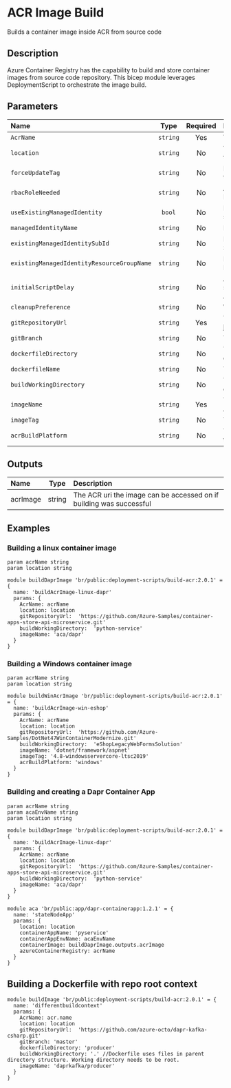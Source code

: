 # ACR Image Build

Builds a container image inside ACR from source code

## Description

Azure Container Registry has the capability to build and store container images from source code repository.
This bicep module leverages DeploymentScript to orchestrate the image build.

## Parameters

| Name                                       | Type     | Required | Description                                                                                                   |
| :----------------------------------------- | :------: | :------: | :------------------------------------------------------------------------------------------------------------ |
| `AcrName`                                  | `string` | Yes      | The name of the Azure Container Registry                                                                      |
| `location`                                 | `string` | No       | The location of the ACR and where to deploy the module resources to                                           |
| `forceUpdateTag`                           | `string` | No       | How the deployment script should be forced to execute                                                         |
| `rbacRoleNeeded`                           | `string` | No       | Azure RoleId that are required for the DeploymentScript resource to import images                             |
| `useExistingManagedIdentity`               | `bool`   | No       | Does the Managed Identity already exists, or should be created                                                |
| `managedIdentityName`                      | `string` | No       | Name of the Managed Identity resource                                                                         |
| `existingManagedIdentitySubId`             | `string` | No       | For an existing Managed Identity, the Subscription Id it is located in                                        |
| `existingManagedIdentityResourceGroupName` | `string` | No       | For an existing Managed Identity, the Resource Group it is located in                                         |
| `initialScriptDelay`                       | `string` | No       | A delay before the script import operation starts. Primarily to allow Azure AAD Role Assignments to propagate |
| `cleanupPreference`                        | `string` | No       | When the script resource is cleaned up                                                                        |
| `gitRepositoryUrl`                         | `string` | Yes      | The Git Repository URL, eg. https://github.com/YOURORG/YOURREPO.git                                           |
| `gitBranch`                                | `string` | No       | The name of the repository branch to use                                                                      |
| `dockerfileDirectory`                      | `string` | No       | The directory in the repo that contains the dockerfile                                                        |
| `dockerfileName`                           | `string` | No       | The name of the dockerfile                                                                                    |
| `buildWorkingDirectory`                    | `string` | No       | The docker context working directory, defaults to the Dockerfile directory                                    |
| `imageName`                                | `string` | Yes      | The image name/path you want to create in ACR                                                                 |
| `imageTag`                                 | `string` | No       | The image tag you want to create                                                                              |
| `acrBuildPlatform`                         | `string` | No       | The ACR compute platform needed to build the image                                                            |

## Outputs

| Name     | Type   | Description                                                         |
| :------- | :----: | :------------------------------------------------------------------ |
| acrImage | string | The ACR uri the image can be accessed on if building was successful |

## Examples

### Building a linux container image

```bicep
param acrName string
param location string

module buildDaprImage 'br/public:deployment-scripts/build-acr:2.0.1' = {
  name: 'buildAcrImage-linux-dapr'
  params: {
    AcrName: acrName
    location: location
    gitRepositoryUrl:  'https://github.com/Azure-Samples/container-apps-store-api-microservice.git'
    buildWorkingDirectory:  'python-service'
    imageName: 'aca/dapr'
  }
}
```

### Building a Windows container image

```bicep
param acrName string
param location string

module buildWinAcrImage 'br/public:deployment-scripts/build-acr:2.0.1' = {
  name: 'buildAcrImage-win-eshop'
  params: {
    AcrName: acrName
    location: location
    gitRepositoryUrl:  'https://github.com/Azure-Samples/DotNet47WinContainerModernize.git'
    buildWorkingDirectory:  'eShopLegacyWebFormsSolution'
    imageName: 'dotnet/framework/aspnet'
    imageTag: '4.8-windowsservercore-ltsc2019'
    acrBuildPlatform: 'windows'
  }
}
```

### Building and creating a Dapr Container App

```bicep
param acrName string
param acaEnvName string
param location string

module buildDaprImage 'br/public:deployment-scripts/build-acr:2.0.1' = {
  name: 'buildAcrImage-linux-dapr'
  params: {
    AcrName: acrName
    location: location
    gitRepositoryUrl:  'https://github.com/Azure-Samples/container-apps-store-api-microservice.git'
    buildWorkingDirectory:  'python-service'
    imageName: 'aca/dapr'
  }
}

module aca 'br/public:app/dapr-containerapp:1.2.1' = {
  name: 'stateNodeApp'
  params: {
    location: location
    containerAppName: 'pyservice'
    containerAppEnvName: acaEnvName
    containerImage: buildDaprImage.outputs.acrImage
    azureContainerRegistry: acrName
  }
}
```

## Building a Dockerfile with repo root context

```bicep
module buildImage 'br/public:deployment-scripts/build-acr:2.0.1' = {
  name: 'differentbuildcontext'
  params: {
    AcrName: acr.name
    location: location
    gitRepositoryUrl:  'https://github.com/azure-octo/dapr-kafka-csharp.git'
    gitBranch: 'master'
    dockerfileDirectory: 'producer'
    buildWorkingDirectory: '.' //Dockerfile uses files in parent directory structure. Working directory needs to be root.
    imageName: 'daprkafka/producer'
  }
}
```
